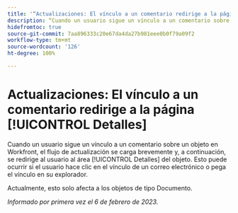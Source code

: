 ```yaml
---
title: '“Actualizaciones: El vínculo a un comentario redirige a la página Detalles”'
description: “Cuando un usuario sigue un vínculo a un comentario sobre un objeto en Workfront, el flujo de actualización se carga brevemente y, a continuación, se redirige al usuario al área Detalles del objeto. Esto puede ocurrir si el usuario hace clic en el vínculo de un correo electrónico o pega el vínculo en su explorador.”
hidefromtoc: true
source-git-commit: 7aa896333c20e67da4da27b981eee0b0f79a09f2
workflow-type: tm+mt
source-wordcount: '126'
ht-degree: 100%

---
```



# Actualizaciones: El vínculo a un comentario redirige a la página [!UICONTROL Detalles]

Cuando un usuario sigue un vínculo a un comentario sobre un objeto en Workfront, el flujo de actualización se carga brevemente y, a continuación, se redirige al usuario al área [!UICONTROL Detalles] del objeto. Esto puede ocurrir si el usuario hace clic en el vínculo de un correo electrónico o pega el vínculo en su explorador.

Actualmente, esto solo afecta a los objetos de tipo Documento.

_Informado por primera vez el 6 de febrero de 2023._

